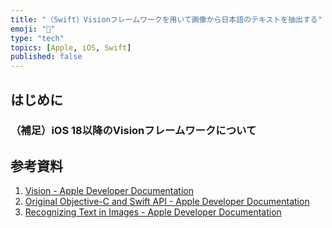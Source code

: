```yaml
---
title: "（Swift）Visionフレームワークを用いて画像から日本語のテキストを抽出する"
emoji: "📑"
type: "tech"
topics: [Apple, iOS, Swift]
published: false
---
```

## はじめに

### （補足）iOS 18以降のVisionフレームワークについて

## 参考資料

1. [Vision - Apple Developer Documentation](https://developer.apple.com/documentation/vision)
2. [Original Objective-C and Swift API - Apple Developer Documentation](https://developer.apple.com/documentation/vision/original-objective-c-and-swift-api)
3. [Recognizing Text in Images - Apple Developer Documentation](https://developer.apple.com/documentation/vision/recognizing-text-in-images)
